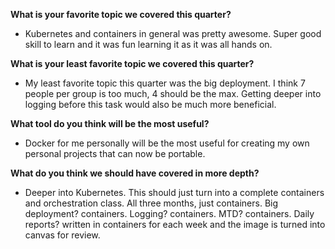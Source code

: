 **What is your favorite topic we covered this quarter?** 
- Kubernetes and containers in general was pretty awesome. Super good skill to learn and it was fun learning it as it was all hands on.

**What is your least favorite topic we covered this quarter?**
- My least favorite topic this quarter was the big deployment. I think 7 people per group is too much, 4 should be the max. Getting deeper into logging before this task would also be much more beneficial.

**What tool do you think will be the most useful?** 
- Docker for me personally will be the most useful for creating my own personal projects that can now be portable.

**What do you think we should have covered in more depth?**
- Deeper into Kubernetes. This should just turn into a complete containers and orchestration  class. All three months, just containers. Big deployment? containers. Logging? containers. MTD? containers. Daily reports? written in containers for each week and the image is turned into canvas for review.